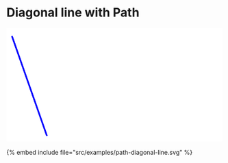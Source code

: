 # Diagonal line with Path


![Triangle with path](../examples/path-diagonal-line.svg)

{% embed include file="src/examples/path-diagonal-line.svg" %}

